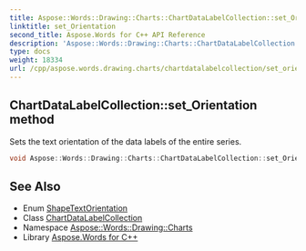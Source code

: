 ```yaml
---
title: Aspose::Words::Drawing::Charts::ChartDataLabelCollection::set_Orientation method
linktitle: set_Orientation
second_title: Aspose.Words for C++ API Reference
description: 'Aspose::Words::Drawing::Charts::ChartDataLabelCollection::set_Orientation method. Sets the text orientation of the data labels of the entire series in C++.'
type: docs
weight: 18334
url: /cpp/aspose.words.drawing.charts/chartdatalabelcollection/set_orientation/
---
```

## ChartDataLabelCollection::set_Orientation method


Sets the text orientation of the data labels of the entire series.

```cpp
void Aspose::Words::Drawing::Charts::ChartDataLabelCollection::set_Orientation(Aspose::Words::Drawing::ShapeTextOrientation value)
```

## See Also

* Enum [ShapeTextOrientation](../../../aspose.words.drawing/shapetextorientation/)
* Class [ChartDataLabelCollection](../)
* Namespace [Aspose::Words::Drawing::Charts](../../)
* Library [Aspose.Words for C++](../../../)
